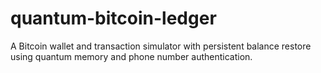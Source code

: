 # quantum-bitcoin-ledger
A Bitcoin wallet and transaction simulator with persistent balance restore using quantum memory and phone number authentication.
